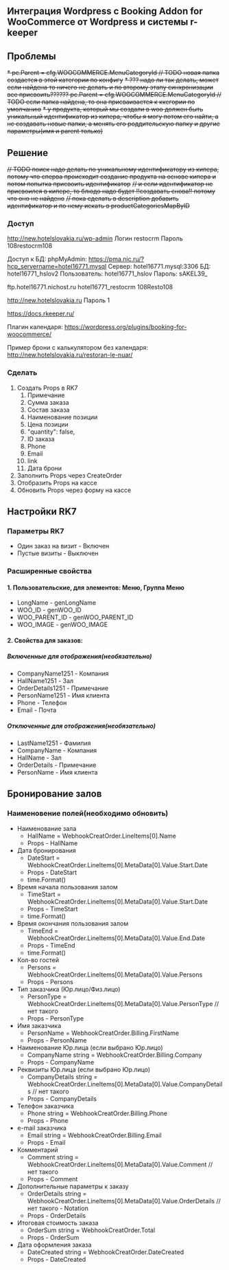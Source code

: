## Интеграция Wordpress c Booking Addon for WooCommerce от Wordpress и системы r-keeper

## Проблемы

~~* pc.Parent = cfg.WOOCOMMERCE.MenuCategoryId // TODO новая папка создается в этой категории по конфигу~~
~~* ??? надо ли так делать, может если найдена то ничего не делать и по второму этапу синхронизации все присвоить?????? pc.Parent = cfg.WOOCOMMERCE.MenuCategoryId // TODO если папка найдена, то она присваивается к ккегории по умолчанию~~
~~* у продукта, который мы создали в woo должен быть уникальный идентификатор из кипера, чтобы я могу потом его найти, а не создавать новые папки, а менять его роддительскую папку и другие параметры(имя и parent только)~~

## Решение
~~// TODO поиск надо делать по уникальному идентификатору из кипера, потому что сперва происходит создание продукта на основе кипера и потом попытка присвоить идентификатор~~
~~// и если идентификатор не присвоился в кипере, то блюдо надо будет !!создавать снова!! потому что оно не найдено~~
~~// пока сделать в description добавить идентификатор и по нему искать в productCategoriesMapByID~~


### Доступ

http://new.hotelslovakia.ru/wp-admin
Логин restocrm
Пароль 108restocrm108


Доступ к БД:
phpMyAdmin: https://pma.nic.ru/?hcp_servername=hotel16771.mysql
Сервер: hotel16771.mysql:3306
БД: hotel16771_hslov2
Пользователь: hotel16771_hslov
Пароль: sAKEL39_


ftp.hotel16771.nichost.ru
hotel16771_restocrm
108Resto108


http://new.hotelslovakia.ru
Пароль 1


https://docs.rkeeper.ru/


Плагин календаря:
https://wordpress.org/plugins/booking-for-woocommerce/


Пример брони с калькулятором без календаря:
http://new.hotelslovakia.ru/restoran-le-nuar/

### Сделать
1. Создать Props в RK7
   1. Примечание
    2. Сумма заказа
    3. Состав заказа
      1. Наименование позиции
      2. Цена позиции
      3. "quantity": false,
    4. ID заказа
    5. Phone
    6. Email
    7. link
    8. Дата брони
2. Заполнить Props через CreateOrder
3. Отобразить Props на кассе
4. Обновить Props через форму на кассе

## Настройки RK7

### Параметры RK7
* Один заказ на визит - Включен
* Пустые визиты - Выключен

### Расширенные свойства

#### 1. Пользовательские, для элементов: Меню, Группа Меню 
* LongName - genLongName
* WOO_ID - genWOO_ID
* WOO_PARENT_ID - genWOO_PARENT_ID
* WOO_IMAGE - genWOO_IMAGE

#### 2. Свойства для заказов:
##### Включенные для отображения(необязательно)
* CompanyName1251 - Компания
* HallName1251 - Зал
* OrderDetails1251 - Примечание
* PersonName1251 - Имя клиента
* Phone - Телефон
* Email - Почта
##### Отключенные для отображения(необязательно)
* LastName1251 - Фамилия
* CompanyName - Компания
* HallName - Зал
* OrderDetails - Примечание
* PersonName - Имя клиента

## Бронирование залов
### Наименовение полей(необходимо обновить)

* Наименование зала
  * HallName = WebhookCreatOrder.LineItems[0].Name
  * Props - HallName
* Дата бронирования
  * DateStart = WebhookCreatOrder.LineItems[0].MetaData[0].Value.Start.Date
  * Props - DateStart
  * time.Format()
* Время начала пользования залом 
  * TimeStart = WebhookCreatOrder.LineItems[0].MetaData[0].Value.Start.Date
  * Props - TimeStart
  * time.Format()
* Время окончания пользования залом
  * TimeEnd = WebhookCreatOrder.LineItems[0].MetaData[0].Value.End.Date 
  * Props - TimeEnd
  * time.Format()
* Кол-во гостей
  * Persons = WebhookCreatOrder.LineItems[0].MetaData[0].Value.Persons
  * Props - Persons
* Тип заказчика (Юр.лицо/Физ.лицо)
  * PersonType = WebhookCreatOrder.LineItems[0].MetaData[0].Value.PersonType // нет такого
  * Props - PersonType
* Имя заказчика
  * PersonName = WebhookCreatOrder.Billing.FirstName
  * Props - PersonName
* Наименование Юр.лица (если выбрано Юр.лицо)
  * CompanyName string = WebhookCreatOrder.Billing.Company
  * Props - CompanyName
* Реквизиты Юр.лица (если выбрано Юр.лицо)
  * CompanyDetails string = WebhookCreatOrder.LineItems[0].MetaData[0].Value.CompanyDetails // нет такого
  * Props - CompanyDetails
* Телефон заказчика
  * Phone string = WebhookCreatOrder.Billing.Phone 
  * Props - Phone
* e-mail заказчика
  * Email string = WebhookCreatOrder.Billing.Email 
  * Props - Email
* Комментарий
  * Comment string = WebhookCreatOrder.LineItems[0].MetaData[0].Value.Comment // нет такого
  * Props - Comment
* Дополнительные параметры к заказу
  * OrderDetails string = WebhookCreatOrder.LineItems[0].MetaData[0].Value.OrderDetails // нет такого - Notation
  * Props - OrderDetails
* Итоговая стоимость заказа
  * OrderSum string = WebhookCreatOrder.Total
  * Props - OrderSum
* Дата оформления заказа
  * DateCreated string = WebhookCreatOrder.DateCreated
  * Props - DateCreated

    